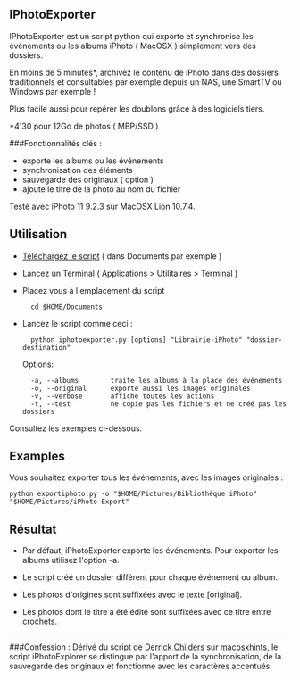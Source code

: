 IPhotoExporter
------------------------------

IPhotoExporter est un script python qui exporte et synchronise les événements ou les albums iPhoto ( MacOSX ) simplement vers des dossiers.

En moins de 5 minutes*, archivez le contenu de iPhoto dans des dossiers traditionnels et consultables par exemple depuis un NAS, une SmartTV ou Windows par exemple !

Plus facile aussi pour repérer les doublons grâce à des logiciels tiers. 

*4'30 pour 12Go de photos ( MBP/SSD ) 

###Fonctionnalités clés : 

- exporte les albums ou les événements
- synchronisation des éléments
- sauvegarde des originaux ( option )
- ajoute le titre de la photo au nom du fichier

Testé avec iPhoto 11 9.2.3 sur MacOSX Lion 10.7.4.


Utilisation
-----------
* [Téléchargez le script](https://github.com/aurel-appsthru/iPhotoExporter/downloads) ( dans Documents par exemple )
* Lancez un Terminal ( Applications > Utilitaires > Terminal )
* Placez vous à l'emplacement du script

		cd $HOME/Documents 

* Lancez le script comme ceci :

		python iphotoexporter.py [options] "Librairie-iPhoto" "dossier-destination"


    Options:

        -a, --albums		traite les albums à la place des événements
        -o, --original		exporte aussi les images originales    
        -v, --verbose		affiche toutes les actions
        -t, --test			ne copie pas les fichiers et ne créé pas les dossiers

Consultez les exemples ci-dessous.

Examples
--------

Vous souhaitez exporter tous les événements, avec les images originales :

    python exportiphoto.py -o "$HOME/Pictures/Bibliothèque iPhoto" "$HOME/Pictures/iPhoto Export"


    
Résultat
---------

* Par défaut, iPhotoExporter exporte les événements. Pour exporter les albums utilisez l'option -a.

* Le script créé un dossier différent pour chaque événement ou album.

* Les photos d'origines sont suffixées avec le texte [original].

* Les photos dont le titre a été édité sont suffixées avec ce titre entre crochets. 

    
---
###Confession : 
Dérivé du script de [Derrick Childers](https://github.com/derrickchilders) sur [macosxhints](http://www.macosxhints.com/article.php?story=20081108132735425), le script iPhotoExplorer se distingue par l'apport de la synchronisation, de la sauvegarde des originaux et fonctionne avec les caractères accentués.
